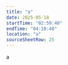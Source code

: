 ```yaml
---
title: "a"
date: 2025-05-18
startTime: "02:59:40"
endTime: "04:10:40"
location: "a"
sourceSheetRow: 25
---
```


a
